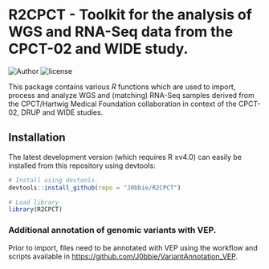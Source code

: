 # R2CPCT - Toolkit for the analysis of WGS and RNA-Seq data from the CPCT-02 and WIDE study.

![Author](https://img.shields.io/badge/Author-Job%20van%20Riet-orange.svg)
![license](https://img.shields.io/badge/license-%20GNU%20GPLv3-yellow.svg)

This package contains various *R* functions which are used to import, process and analyze WGS and (matching) RNA-Seq samples derived from the CPCT/Hartwig Medical Foundation collaboration in context of the CPCT-02, DRUP and WIDE studies.

## Installation

The latest development version (which requires R ≥v4.0) can easily be installed from this repository using devtools:
```R
# Install using devtools.
devtools::install_github(repo = "J0bbie/R2CPCT")

# Load library
library(R2CPCT)
```

### Additional annotation of genomic variants with VEP.

Prior to import, files need to be annotated with VEP using the workflow and scripts available in https://github.com/J0bbie/VariantAnnotation_VEP.
